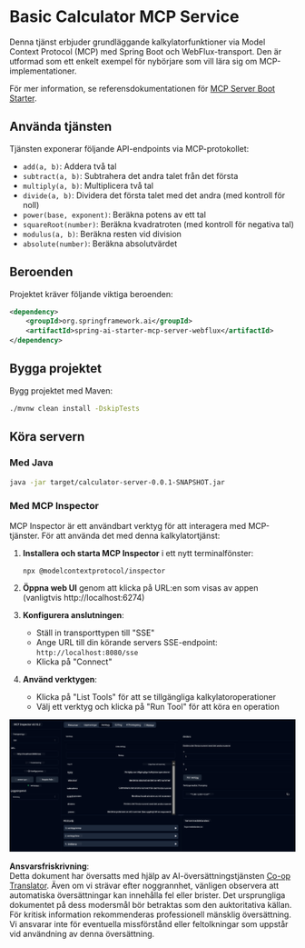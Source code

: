 <!--
CO_OP_TRANSLATOR_METADATA:
{
  "original_hash": "ed9cab32cc67c12d8969b407aa47100a",
  "translation_date": "2025-07-13T17:54:45+00:00",
  "source_file": "03-GettingStarted/01-first-server/solution/java/README.md",
  "language_code": "sv"
}
-->
# Basic Calculator MCP Service

Denna tjänst erbjuder grundläggande kalkylatorfunktioner via Model Context Protocol (MCP) med Spring Boot och WebFlux-transport. Den är utformad som ett enkelt exempel för nybörjare som vill lära sig om MCP-implementationer.

För mer information, se referensdokumentationen för [MCP Server Boot Starter](https://docs.spring.io/spring-ai/reference/api/mcp/mcp-server-boot-starter-docs.html).


## Använda tjänsten

Tjänsten exponerar följande API-endpoints via MCP-protokollet:

- `add(a, b)`: Addera två tal
- `subtract(a, b)`: Subtrahera det andra talet från det första
- `multiply(a, b)`: Multiplicera två tal
- `divide(a, b)`: Dividera det första talet med det andra (med kontroll för noll)
- `power(base, exponent)`: Beräkna potens av ett tal
- `squareRoot(number)`: Beräkna kvadratroten (med kontroll för negativa tal)
- `modulus(a, b)`: Beräkna resten vid division
- `absolute(number)`: Beräkna absolutvärdet

## Beroenden

Projektet kräver följande viktiga beroenden:

```xml
<dependency>
    <groupId>org.springframework.ai</groupId>
    <artifactId>spring-ai-starter-mcp-server-webflux</artifactId>
</dependency>
```

## Bygga projektet

Bygg projektet med Maven:
```bash
./mvnw clean install -DskipTests
```

## Köra servern

### Med Java

```bash
java -jar target/calculator-server-0.0.1-SNAPSHOT.jar
```

### Med MCP Inspector

MCP Inspector är ett användbart verktyg för att interagera med MCP-tjänster. För att använda det med denna kalkylatortjänst:

1. **Installera och starta MCP Inspector** i ett nytt terminalfönster:
   ```bash
   npx @modelcontextprotocol/inspector
   ```

2. **Öppna web UI** genom att klicka på URL:en som visas av appen (vanligtvis http://localhost:6274)

3. **Konfigurera anslutningen**:
   - Ställ in transporttypen till "SSE"
   - Ange URL till din körande servers SSE-endpoint: `http://localhost:8080/sse`
   - Klicka på "Connect"

4. **Använd verktygen**:
   - Klicka på "List Tools" för att se tillgängliga kalkylatoroperationer
   - Välj ett verktyg och klicka på "Run Tool" för att köra en operation

![MCP Inspector Screenshot](../../../../../../translated_images/tool.40e180a7b0d0fe2067cf96435532b01f63f7f8619d6b0132355a04b426b669ac.sv.png)

**Ansvarsfriskrivning**:  
Detta dokument har översatts med hjälp av AI-översättningstjänsten [Co-op Translator](https://github.com/Azure/co-op-translator). Även om vi strävar efter noggrannhet, vänligen observera att automatiska översättningar kan innehålla fel eller brister. Det ursprungliga dokumentet på dess modersmål bör betraktas som den auktoritativa källan. För kritisk information rekommenderas professionell mänsklig översättning. Vi ansvarar inte för eventuella missförstånd eller feltolkningar som uppstår vid användning av denna översättning.